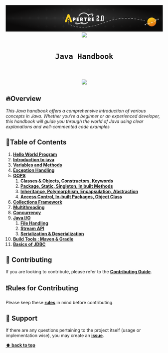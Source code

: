 <img src="./unnamed.png">
<div align="center">
  <img height="80" src="https://logos-world.net/wp-content/uploads/2022/07/Java-Symbol.png">
</div>

# <div align="center">`Java Handbook`</div>

<br>
<div align="center">


</div>

<h3 align="center">
<img src="https://raw.githubusercontent.com/andreasbm/readme/master/assets/lines/colored.png">
</h3>

## 🔥Overview
*This Java handbook offers a comprehensive introduction of various concepts in Java. Whether you're a beginner or an experienced developer, this handbook will guide you through the world of Java using clear explanations and well-commented code examples*

## 📗Table of Contents
1. [**Hello World Program**](./Hello_World/README.md)
2. [**Introduction to java**](Introduction_to_Java/README.md)
3. [**Variables and Methods**](./Variables%20and%20Methods/README.md)
4. [**Exception Handling**](Exception_Handling/README.md)
5. [**OOPS**](OOPS)
   1. [**Classes & Objects, Constructors, Keywords**](OOPS/Classes_Objects_Constructors_Keywords)
   2. [**Package, Static, Singleton, In built Methods**](OOPS/Package_Static_Singleton/README.md)
   3. [**Inheritance, Polymorphism, Encapsulation, Abstraction**](OOPS/Inheritance_Polymorphism_Encapsulation_Abstraction/README.md)
   4. [**Access Control, In-built Packages, Object Class**](OOPS/Access_Control_In-built_Packages_Object_Class/README.md)
6. [**Collections Framework**](Java_Collections_Framework/README.md)
7. [**Multithreading**](Multithreading/README.md)
8. [**Concurrency**](Concurrency/README.md)
9. [**Java I/O**](Java_IO)
   1. [**File Handling**](Java_IO/File_Handling/README.md)
   2. [**Stream API**](Java_IO/StreamAPI/README.md)
   3. [**Serialization & Deserialization**](Java_IO/Serialization_and_Deserialization/README.md)
10. [**Build Tools : Maven & Gradle**](Build_Tools/README.md)
11. [**Basics of JDBC**](JDBC/README.md)






## 🤝 Contributing
If you are looking to contribute, please refer to the [**Contributing Guide**](https://github.com/lord-cyclone100/java-handbook/blob/main/CONTRIBUTING.md).

## ❗Rules for Contributing
Please keep these [**rules**](https://github.com/lord-cyclone100/java-handbook/blob/main/RULES.md) in mind before contributing.

## 🌟 Support
If there are any questions pertaining to the project itself (usage or implementation wise), you may create an [**issue**](https://github.com/lord-cyclone100/java-handbook/issues).


**[⬆ back to top](#table-of-contents)**